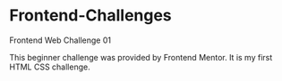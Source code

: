 # Frontend-Challenges
Frontend Web Challenge 01

This beginner challenge was provided by Frontend Mentor. 
It is my first HTML CSS challenge. 
